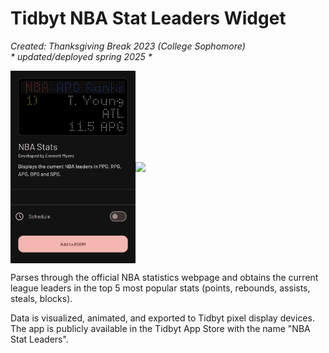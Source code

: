 # Tidbyt NBA Stat Leaders Widget

<i>Created: Thanksgiving Break 2023 (College Sophomore)<br/>* updated/deployed spring 2025 *</i>

<div style="display: flex; justify-content: center; align-items: center;">
  <img src="screenshots/tidbyt_store.jpeg" style="width: 200px" />
  <img src="screenshots/example.gif" style="width: 480px" />
</div>

<p>Parses through the official NBA statistics webpage and obtains the current league leaders in the top 5 most popular stats (points, rebounds, assists, steals, blocks).</p>
<p>Data is visualized, animated, and exported to Tidbyt pixel display devices. The app is publicly available in the Tidbyt App Store with the name "NBA Stat Leaders".</p>
